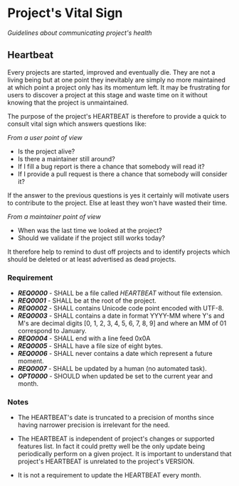 # Project's Vital Sign
*Guidelines about communicating project's health*

## Heartbeat

Every projects are started, improved and eventually die.  They are not a living being but at one point they inevitably are simply no more maintained at which point a project only has its momentum left.  It may be frustrating for users to discover a project at this stage and waste time on it without knowing that the project is unmaintained.

The purpose of the project's HEARTBEAT is therefore to provide a quick to consult vital sign which answers questions like:

*From a user point of view*
* Is the project alive?
* Is there a maintainer still around?
 * If I fill a bug report is there a chance that somebody will read it?
 * If I provide a pull request is there a chance that somebody will consider it?

If the answer to the previous questions is yes it certainly will motivate users to contribute to the project.  Else at least they won't have wasted their time.

*From a maintainer point of view*
* When was the last time we looked at the project?
* Should we validate if the project still works today?

It therefore help to remind to dust off projects and to identify projects which should be deleted or at least advertised as dead projects.

### Requirement
 + ***REQ0000*** - SHALL be a file called *HEARTBEAT* without file extension.
 + ***REQ0001*** - SHALL be at the root of the project.
 + ***REQ0002*** - SHALL contains Unicode code point encoded with UTF-8.
 + ***REQ0003*** - SHALL contains a date in format YYYY-MM where Y's and M's are decimal digits [0, 1, 2, 3, 4, 5, 6, 7, 8, 9] and where an MM of 01 correspond to January.
 + ***REQ0004*** - SHALL end with a line feed 0x0A
 + ***REQ0005*** - SHALL have a file size of eight bytes.
 + ***REQ0006*** - SHALL never contains a date which represent a future moment.
 + ***REQ0007*** - SHALL be updated by a human (no automated task).
 + ***OPT0000*** - SHOULD when updated be set to the current year and month.

### Notes
 + The HEARTBEAT's date is truncated to a precision of months since having narrower precision is irrelevant for the need.

 + The HEARTBEAT is independent of project's changes or supported features list.  In fact it could pretty well be the only update being periodically perform on a given project.  It is important to understand that project's HEARTBEAT is unrelated to the project's VERSION.

 + It is not a requirement to update the HEARTBEAT every month.
